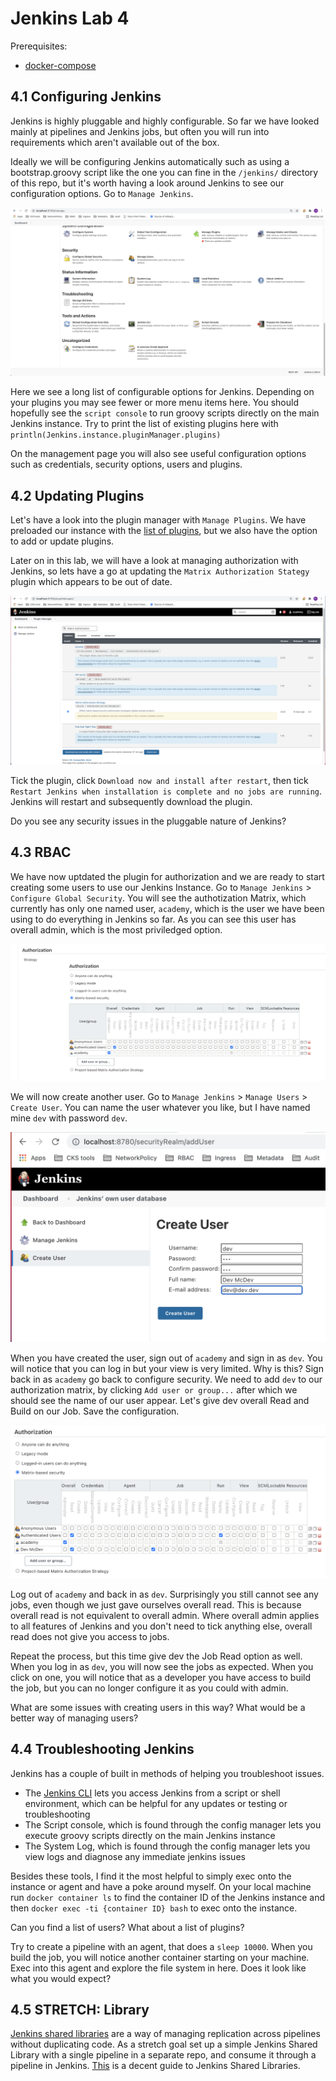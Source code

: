 # Jenkins Lab 4

Prerequisites: 
- [docker-compose](https://docs.docker.com/compose/install/)

## 4.1 Configuring Jenkins

Jenkins is highly pluggable and highly configurable. So far we have looked mainly at pipelines and Jenkins jobs, but often you will run into requirements which aren't available out of the box. 

Ideally we will be configuring Jenkins automatically such as using a bootstrap.groovy script like the one you can fine in the `/jenkins/` directory of this repo, but it's worth having a look around Jenkins to see our configuration options. Go to `Manage Jenkins`.

![Manage-jenkins](images/manage-jenkins.png?raw=true "Manage Jenkins")

Here we see a long list of configurable options for Jenkins. Depending on your plugins you may see fewer or more menu items here. You should hopefully see the `script console` to run groovy scripts directly on the main Jenkins instance. Try to print the list of existing plugins here with `println(Jenkins.instance.pluginManager.plugins)`

On the management page you will also see useful configuration options such as credentials, security options, users and plugins.

## 4.2 Updating Plugins

Let's have a look into the plugin manager with `Manage Plugins`. We have preloaded our instance with the [list of plugins](jenkins/plugins.txt), but we also have the option to add or update plugins.

Later on in this lab, we will have a look at managing authorization with Jenkins, so lets have a go at updating the `Matrix Authorization Stategy` plugin which appears to be out of date.

![Plugin](images/plugin.png?raw=true "Matrix Plugin")

Tick the plugin, click `Download now and install after restart`, then tick `Restart Jenkins when installation is complete and no jobs are running`. Jenkins will restart and subsequently download the plugin. 

Do you see any security issues in the pluggable nature of Jenkins?

## 4.3 RBAC

We have now uptdated the plugin for authorization and we are ready to start creating some users to use our Jenkins Instance. 
Go to `Manage Jenkins` > `Configure Global Security`. You will see the authotization Matrix, which currently has only one named user, `academy`, which is the user we have been using to do everything in Jenkins so far. As you can see this user has overall admin, which is the most priviledged option.

![Matrix](images/matrix.png?raw=true "Matrix")

We will now create another user. Go to `Manage Jenkins` > `Manage Users` > `Create User`. You can name the user whatever you like, but I have named mine `dev` with password `dev`.

![Dev](images/user.png?raw=true "User")

When you have created the user, sign out of `academy` and sign in as `dev`. You will notice that you can log in but your view is very limited. Why is this? Sign back in as `academy` go back to configure security. We need to add `dev` to our authorization matrix, by clicking `Add user or group...` after which we should see the name of our user appear. Let's give dev overall Read and Build on our Job. Save the configuration.

![Dev](images/dev-read.png?raw=true "User")

Log out of `academy` and back in as `dev`.
Surprisingly you still cannot see any jobs, even though we just gave ourselves overall read. This is because overall read is not equivalent to overall admin. Where overall admin applies to all features of Jenkins and you don't need to tick anything else, overall read does not give you access to jobs. 

Repeat the process, but this time give dev the Job Read option as well. When you log in as `dev`, you will now see the jobs as expected. When you click on one, you will notice that as a developer you have access to build the job, but you can no longer configure it as you could with admin. 

What are some issues with creating users in this way?
What would be a better way of managing users?

## 4.4 Troubleshooting Jenkins

Jenkins has a couple of built in methods of helping you troubleshoot issues. 
- The [Jenkins CLI](https://www.jenkins.io/doc/book/managing/cli/) lets you access Jenkins from a script or shell environment, which can be helpful for any updates or testing or troubleshooting
- The Script console, which is found through the config manager lets you execute groovy scripts directly on the main Jenkins instance
- The System Log, which is found through the config manager lets you view logs and diagnose any immediate jenkins issues

Besides these tools, I find it the most helpful to simply exec onto the instance or agent and have a poke around myself. 
On your local machine run `docker container ls` to find the container ID of the Jenkins instance and then `docker exec -ti {container ID} bash` to exec onto the instance. 

Can you find a list of users?
What about a list of plugins?

Try to create a pipeline with an agent, that does a `sleep 10000`. When you build the job, you will notice another container starting on your machine. Exec into this agent and explore the file system in here. Does it look like what you would expect?

## 4.5 STRETCH: Library

[Jenkins shared libraries](https://www.jenkins.io/doc/book/pipeline/shared-libraries/) are a way of managing replication across pipelines without duplicating code.
As a stretch goal set up a simple Jenkins Shared Library with a single pipeline in a separate repo, and consume it through a pipeline in Jenkins. 
[This](https://devopscube.com/jenkins-shared-library-tutorial/) is a decent guide to Jenkins Shared Libraries.